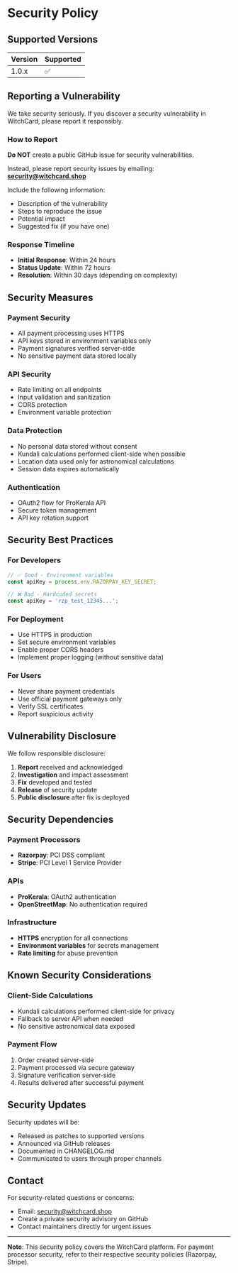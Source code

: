 # Security Policy

## Supported Versions

| Version | Supported          |
| ------- | ------------------ |
| 1.0.x   | :white_check_mark: |

## Reporting a Vulnerability

We take security seriously. If you discover a security vulnerability in WitchCard, please report it responsibly.

### How to Report

**Do NOT** create a public GitHub issue for security vulnerabilities.

Instead, please report security issues by emailing: **security@witchcard.shop**

Include the following information:
- Description of the vulnerability
- Steps to reproduce the issue
- Potential impact
- Suggested fix (if you have one)

### Response Timeline

- **Initial Response**: Within 24 hours
- **Status Update**: Within 72 hours
- **Resolution**: Within 30 days (depending on complexity)

## Security Measures

### Payment Security
- All payment processing uses HTTPS
- API keys stored in environment variables only
- Payment signatures verified server-side
- No sensitive payment data stored locally

### API Security
- Rate limiting on all endpoints
- Input validation and sanitization
- CORS protection
- Environment variable protection

### Data Protection
- No personal data stored without consent
- Kundali calculations performed client-side when possible
- Location data used only for astronomical calculations
- Session data expires automatically

### Authentication
- OAuth2 flow for ProKerala API
- Secure token management
- API key rotation support

## Security Best Practices

### For Developers
```javascript
// ✅ Good - Environment variables
const apiKey = process.env.RAZORPAY_KEY_SECRET;

// ❌ Bad - Hardcoded secrets
const apiKey = 'rzp_test_12345...';
```

### For Deployment
- Use HTTPS in production
- Set secure environment variables
- Enable proper CORS headers
- Implement proper logging (without sensitive data)

### For Users
- Never share payment credentials
- Use official payment gateways only
- Verify SSL certificates
- Report suspicious activity

## Vulnerability Disclosure

We follow responsible disclosure:

1. **Report** received and acknowledged
2. **Investigation** and impact assessment
3. **Fix** developed and tested
4. **Release** of security update
5. **Public disclosure** after fix is deployed

## Security Dependencies

### Payment Processors
- **Razorpay**: PCI DSS compliant
- **Stripe**: PCI Level 1 Service Provider

### APIs
- **ProKerala**: OAuth2 authentication
- **OpenStreetMap**: No authentication required

### Infrastructure
- **HTTPS** encryption for all connections
- **Environment variables** for secrets management
- **Rate limiting** for abuse prevention

## Known Security Considerations

### Client-Side Calculations
- Kundali calculations performed client-side for privacy
- Fallback to server API when needed
- No sensitive astronomical data exposed

### Payment Flow
1. Order created server-side
2. Payment processed via secure gateway
3. Signature verification server-side
4. Results delivered after successful payment

## Security Updates

Security updates will be:
- Released as patches to supported versions
- Announced via GitHub releases
- Documented in CHANGELOG.md
- Communicated to users through proper channels

## Contact

For security-related questions or concerns:
- Email: security@witchcard.shop
- Create a private security advisory on GitHub
- Contact maintainers directly for urgent issues

---

**Note**: This security policy covers the WitchCard platform. For payment processor security, refer to their respective security policies (Razorpay, Stripe).